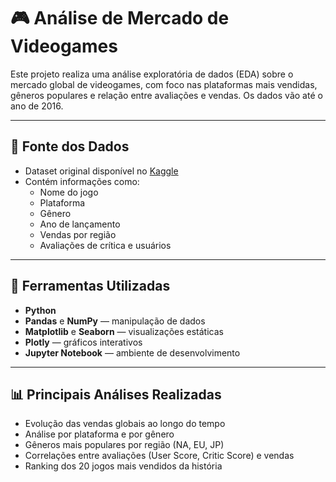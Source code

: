 # 🎮 Análise de Mercado de Videogames

Este projeto realiza uma análise exploratória de dados (EDA) sobre o mercado global de videogames, com foco nas plataformas mais vendidas, gêneros populares e relação entre avaliações e vendas. Os dados vão até o ano de 2016.

---

## 📁 Fonte dos Dados

- Dataset original disponível no [Kaggle](https://www.kaggle.com/datasets/sidtwr/videogames-sales-dataset)
- Contém informações como:
  - Nome do jogo
  - Plataforma
  - Gênero
  - Ano de lançamento
  - Vendas por região
  - Avaliações de crítica e usuários

---

## 🧰 Ferramentas Utilizadas

- **Python**
- **Pandas** e **NumPy** — manipulação de dados
- **Matplotlib** e **Seaborn** — visualizações estáticas
- **Plotly** — gráficos interativos
- **Jupyter Notebook** — ambiente de desenvolvimento

---

## 📊 Principais Análises Realizadas

- Evolução das vendas globais ao longo do tempo
- Análise por plataforma e por gênero
- Gêneros mais populares por região (NA, EU, JP)
- Correlações entre avaliações (User Score, Critic Score) e vendas
- Ranking dos 20 jogos mais vendidos da história
